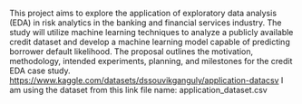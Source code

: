 This project aims to explore the application of exploratory data analysis (EDA) in risk analytics in the banking and financial services industry. The study will utilize machine learning techniques to analyze a publicly available credit dataset and develop a machine learning model capable of predicting borrower default likelihood. The proposal outlines the motivation, methodology, intended experiments, planning, and milestones for the credit EDA case study.
https://www.kaggle.com/datasets/dssouvikganguly/application-datacsv I am using the dataset from this link file name: application_dataset.csv
